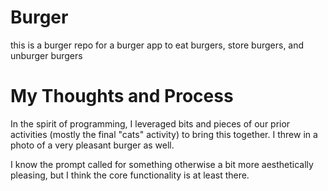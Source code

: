 # Burger
this is a burger repo for a burger app to eat burgers, store burgers, and unburger burgers

# My Thoughts and Process
In the spirit of programming, I leveraged bits and pieces of our prior activities (mostly the final "cats" activity) to bring this together. I threw in a photo of a very pleasant burger as well.

I know the prompt called for something otherwise a bit more aesthetically pleasing, but I think the core functionality is at least there.